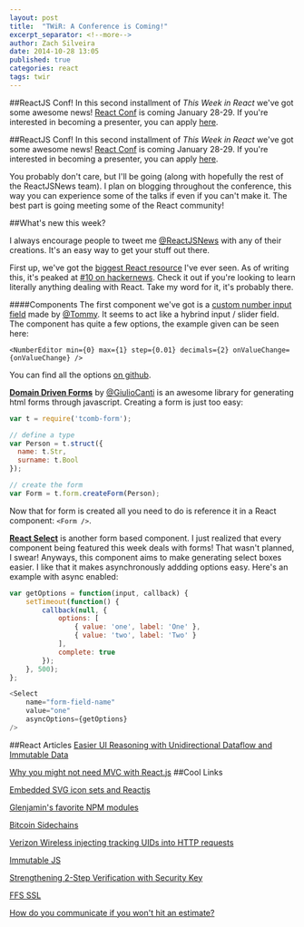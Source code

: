 ```yaml
---
layout: post
title:  "TWiR: A Conference is Coming!"
excerpt_separator: <!--more-->
author: Zach Silveira
date: 2014-10-28 13:05
published: true
categories: react
tags: twir
---
```

##ReactJS Conf!
In this second installment of _This Week in React_ we've got some awesome news! [React Conf](http://conf.reactjs.com/) is coming January 28-29. If you're interested in becoming a presenter, you can apply [here](http://conf.reactjs.com/call-for-presenters.html). 

<!--more-->

##ReactJS Conf!
In this second installment of _This Week in React_ we've got some awesome news! [React Conf](http://conf.reactjs.com/) is coming January 28-29. If you're interested in becoming a presenter, you can apply [here](http://conf.reactjs.com/call-for-presenters.html). 

You probably don't care, but I'll be going (along with hopefully the rest of the ReactJSNews team). I plan on blogging throughout the conference, this way you can experience some of the talks if even if you can't make it. The best part is going  meeting some of the React community!

##What's new this week?

I always encourage people to tweet me [@ReactJSNews](http://twitter.com/reactjsnews) with any of their creations. It's an easy way to get your stuff out there. 

First up, we've got the [biggest React resource](https://github.com/enaqx/awesome-react) I've ever seen. As of writing this, it's peaked at [#10 on hackernews](https://news.ycombinator.com/item?id=8515192). Check it out if you're looking to learn literally anything dealing with React. Take my word for it, it's probably there.

####Components
The first component we've got is a [custom number input field](https://github.com/tleunen/react-number-editor) made by [@Tommy](http://twitter.com/Tommy). It seems to act like a hybrind input / slider field. The component has quite a few options, the example given can be seen here:

~~~
<NumberEditor min={0} max={1} step={0.01} decimals={2} onValueChange={onValueChange} />
~~~

You can find all the options [on github](<(https://github.com/tleunen/react-number-editor>).

[**Domain Driven Forms**](https://github.com/gcanti/tcomb-form)  by [@GiulioCanti](https://twitter.com/GiulioCanti) is an awesome library for generating html forms through javascript. Creating a form is just too easy: 

~~~js
var t = require('tcomb-form');

// define a type
var Person = t.struct({
  name: t.Str,
  surname: t.Bool
});

// create the form
var Form = t.form.createForm(Person);
~~~

Now that for form is created all you need to do is reference it in a React component: `<Form />`. 

[**React Select**](https://github.com/JedWatson/react-select) is another form based component. I just realized that every component being featured this week deals with forms! That wasn't planned, I swear! Anyways, this component aims to make generating select boxes easier. I like that it makes asynchronously addding options easy. Here's an example with async enabled:

~~~js
var getOptions = function(input, callback) {
    setTimeout(function() {
        callback(null, {
            options: [
                { value: 'one', label: 'One' },
                { value: 'two', label: 'Two' }
            ],
            complete: true
        });
    }, 500);
};

<Select
    name="form-field-name"
    value="one"
    asyncOptions={getOptions}
/>
~~~

##React Articles
[Easier UI Reasoning with Unidirectional Dataflow and Immutable Data](http://open.bekk.no/easier-reasoning-with-unidirectional-dataflow-and-immutable-data)

[Why you might not need MVC with React.js](http://www.code-experience.com/why-you-might-not-need-mvc-with-reactjs/)
##Cool Links

[Embedded SVG icon sets and Reactjs](https://github.com/tleunen/react-number-editor)

[Glenjamin's favorite NPM modules](https://github.com/glenjamin/node_modules/wiki)

[Bitcoin Sidechains](http://avc.com/2014/10/sidechains/)

[Verizon Wireless injecting tracking UIDs into HTTP requests](https://news.ycombinator.com/item?id=8500131)

[Immutable JS](https://github.com/facebook/immutable-js)

[Strengthening 2-Step Verification with Security Key ](http://googleonlinesecurity.blogspot.com/2014/10/strengthening-2-step-verification-with.html?utm_source=feedburner&utm_medium=feed&utm_campaign=Feed%3A+GoogleOnlineSecurityBlog+%28Google+Online+Security+Blog%29)

[FFS SSL](http://wingolog.org/archives/2014/10/17/ffs-ssl)

[How do you communicate if you won't hit an estimate?](https://news.ycombinator.com/item?id=8482673)
